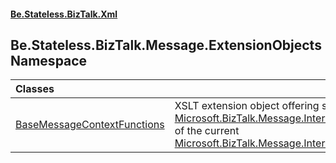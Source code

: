 #### [Be.Stateless.BizTalk.Xml](README.md 'README')

## Be.Stateless.BizTalk.Message.ExtensionObjects Namespace

| Classes | |
| :--- | :--- |
| [BaseMessageContextFunctions](BaseMessageContextFunctions.md 'Be.Stateless.BizTalk.Message.ExtensionObjects.BaseMessageContextFunctions') | XSLT extension object offering support for the [Microsoft.BizTalk.Message.Interop.IBaseMessageContext](https://docs.microsoft.com/en-us/dotnet/api/Microsoft.BizTalk.Message.Interop.IBaseMessageContext 'Microsoft.BizTalk.Message.Interop.IBaseMessageContext') of the current [Microsoft.BizTalk.Message.Interop.IBaseMessage](https://docs.microsoft.com/en-us/dotnet/api/Microsoft.BizTalk.Message.Interop.IBaseMessage 'Microsoft.BizTalk.Message.Interop.IBaseMessage'). |
